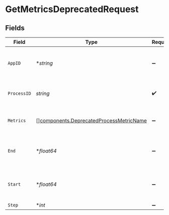 # GetMetricsDeprecatedRequest


## Fields

| Field                                                                                              | Type                                                                                               | Required                                                                                           | Description                                                                                        | Example                                                                                            |
| -------------------------------------------------------------------------------------------------- | -------------------------------------------------------------------------------------------------- | -------------------------------------------------------------------------------------------------- | -------------------------------------------------------------------------------------------------- | -------------------------------------------------------------------------------------------------- |
| `AppID`                                                                                            | **string*                                                                                          | :heavy_minus_sign:                                                                                 | N/A                                                                                                | app-af469a92-5b45-4565-b3c4-b79878de67d2                                                           |
| `ProcessID`                                                                                        | *string*                                                                                           | :heavy_check_mark:                                                                                 | N/A                                                                                                | cbfcddd2-0006-43ae-996c-995fff7bed2e                                                               |
| `Metrics`                                                                                          | [][components.DeprecatedProcessMetricName](../../models/components/deprecatedprocessmetricname.md) | :heavy_minus_sign:                                                                                 | Available metrics to query over time.                                                              |                                                                                                    |
| `End`                                                                                              | **float64*                                                                                         | :heavy_minus_sign:                                                                                 | Unix timestamp. Default is current time.                                                           |                                                                                                    |
| `Start`                                                                                            | **float64*                                                                                         | :heavy_minus_sign:                                                                                 | Unix timestamp. Default is -1 hour from `end`.                                                     |                                                                                                    |
| `Step`                                                                                             | **int*                                                                                             | :heavy_minus_sign:                                                                                 | N/A                                                                                                |                                                                                                    |